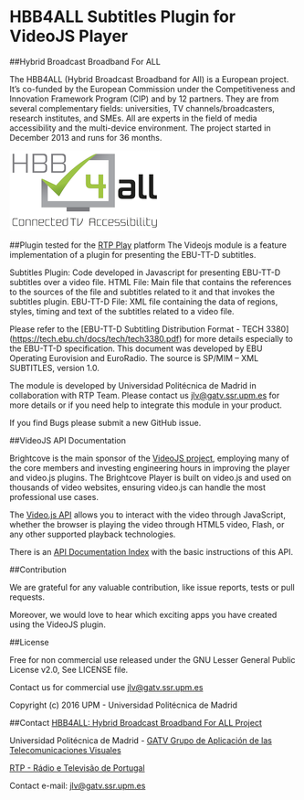 # HBB4ALL Subtitles Plugin for VideoJS Player

##Hybrid Broadcast Broadband For ALL

The HBB4ALL (Hybrid Broadcast Broadband for All) is a European project. It’s co-funded by the European Commission under the Competitiveness and Innovation Framework Program (CIP) and by 12 partners. They are from several complementary fields: universities, TV channels/broadcasters, research institutes, and SMEs. All are experts in the field of media accessibility and the multi-device environment. The project started in December 2013 and runs for 36 months.

![alt tag](icons/hbb4all_logo.png)

##Plugin tested for the [RTP Play](www.rtp.pt/play) platform 
The Videojs module is a feature implementation of a plugin for presenting the EBU-TT-D subtitles.

Subtitles Plugin: Code developed in Javascript for presenting EBU-TT-D subtitles over a video file.
HTML File: Main file that contains the references to the sources of the file and subtitles related to it and that invokes the subtitles plugin.
EBU-TT-D File: XML file containing the data of regions, styles, timing and text of the subtitles related to a video file.

Please refer to the [EBU-TT-D Subtitling Distribution Format - TECH 3380] (https://tech.ebu.ch/docs/tech/tech3380.pdf) for more details especially to the EBU-TT-D specification.
This document was developed by EBU Operating Eurovision and EuroRadio. The source is SP/MIM – XML SUBTITLES, version 1.0.

The module is developed by Universidad Politécnica de Madrid in collaboration with RTP Team. 
Please contact us jlv@gatv.ssr.upm.es for more details or if you need help to integrate this module in your product.

If you find Bugs please submit a new GitHub issue.

##VideoJS API Documentation

Brightcove is the main sponsor of the [VideoJS project](http://videojs.com/), employing many of the core members and investing engineering hours in improving the player and video.js plugins. The Brightcove Player is built on video.js and used on thousands of video websites, ensuring video.js can handle the most professional use cases.

The [Video.js API](http://docs.videojs.com/docs/guides/api.html) allows you to interact with the video through JavaScript, whether the browser is playing the video through HTML5 video, Flash, or any other supported playback technologies.

There is an [API Documentation Index](http://docs.videojs.com/docs/api/index.html) with the basic instructions of this API.

##Contribution

We are grateful for any valuable contribution, like issue reports, tests or pull requests.

Moreover, we would love to hear which exciting apps you have created using the VideoJS plugin.

##License

Free for non commercial use released under the GNU Lesser General Public License v2.0, See LICENSE file.

Contact us for commercial use jlv@gatv.ssr.upm.es

Copyright (c) 2016 UPM - Universidad Politécnica de Madrid

##Contact
[HBB4ALL: Hybrid Broadcast Broadband For ALL Project](http://www.hbb4all.eu/)

Universidad Politécnica de Madrid - [GATV Grupo de Aplicación de las Telecomunicaciones Visuales](http://www.gatv.ssr.upm.es)

[RTP - Rádio e Televisão de Portugal](http://www.rtp.pt/)

Contact e-mail: jlv@gatv.ssr.upm.es
